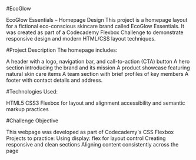 #EcoGlow

EcoGlow Essentials – Homepage Design
This project is a homepage layout for a fictional eco-conscious skincare brand called EcoGlow Essentials. It was created as part of a Codecademy Flexbox Challenge to demonstrate responsive design and modern HTML/CSS layout techniques.

#Project Description
The homepage includes:

A header with a logo, navigation bar, and call-to-action (CTA) button
A hero section introducing the brand and its mission
A product showcase featuring natural skin care items
A team section with brief profiles of key members
A footer with contact details and address.

#Technologies Used:

HTML5
CSS3
Flexbox for layout and alignment
accessibility and semantic markup practices

#Challenge Objective

This webpage was developed as part of Codecademy's CSS Flexbox Projects to practice:
Using display: flex for layout control
Creating responsive and clean sections
Aligning content consistently across the page
